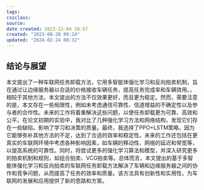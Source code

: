 ```yaml
---
tags: 
cssclass:
source:
date created: 2023-12-04 10:57
created: "2023-08-28 09:24"
updated: "2024-02-24 08:32"
---
```

## 结论与展望

本文提出了一种车联网任务卸载方法，它用多智能体强化学习和反向拍卖机制，旨在通过让边缘服务器以合适的价格接收车辆任务，提高任务完成率和车辆效用。，相较于其他方法，本文提出的方法不仅效果更好，而且更为稳定。然而，需要注意的是，本文存在一些局限性，例如未考虑通信可靠性、信道增益的不确定性以及参与者的合作性。未来的工作将着重解决这些问题，以使任务卸载更为可靠、高效和公平。在论文初期的实验中，我对比了几种强化学习方法和网络结构，发现它们存在一些缺陷，影响了学习和决策的质量。最终，我选择了PPO+LSTM策略，因为它能够弥补其他方法的不足，达到了合适的效率和稳定性。未来的工作还包括在更真实的车联网环境中考虑各种影响因素，如车辆的移动性、网络的延迟和带宽等，以提高系统的可靠性。同时，将尝试更多的强化学习算法和模型，并深入研究更多的拍卖机制和规则，如组合拍卖、VCG拍卖等。总体而言，本文提出的基于多智能体强化学习和反向拍卖的车联网任务卸载方法解决了车辆和边缘服务器之间的协作和竞争问题，从而提高了任务的效率和质量。该方法具有创新性和实用性，为车联网的发展和应用提供了新的思路和方案。
